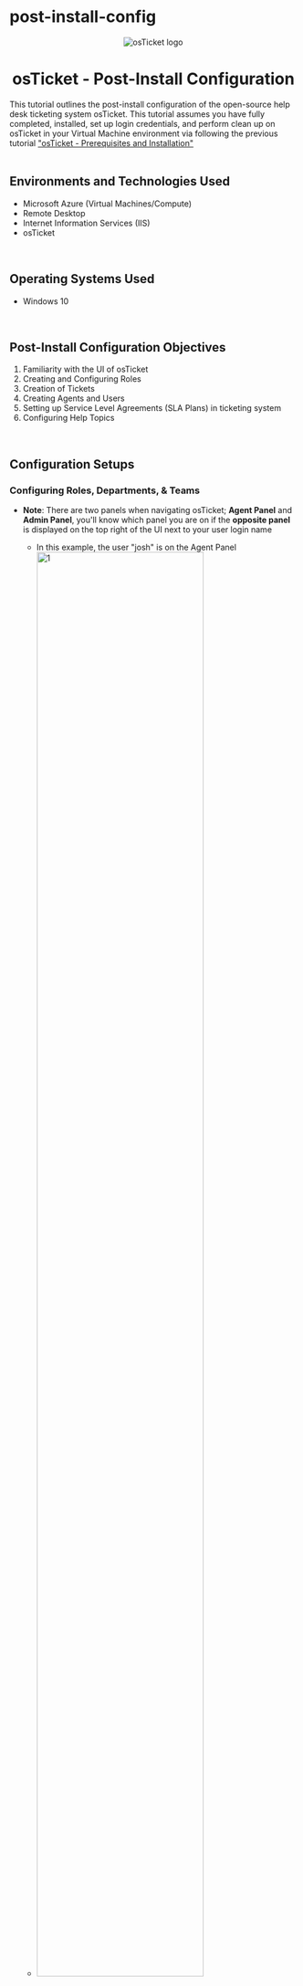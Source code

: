 # post-install-config
<p align="center">
<img src="https://i.imgur.com/Clzj7Xs.png" alt="osTicket logo"/>
</p>

<h1 align="center">osTicket - Post-Install Configuration</h1>
This tutorial outlines the post-install configuration of the open-source help desk ticketing system osTicket. This tutorial assumes you have fully completed, installed, set up login credentials, and perform clean up on osTicket in your Virtual Machine environment via following the previous tutorial <a href ="https://github.com/petehnguyen107/osticket-prereqs">"osTicket - Prerequisites and Installation"</a><br />

</br>

<h2>Environments and Technologies Used</h2>
<ul>
  <li>Microsoft Azure (Virtual Machines/Compute)</li>
  <li>Remote Desktop</li>
  <li>Internet Information Services (IIS)</li>
  <li>osTicket</li>
</ul>

</br>

<h2>Operating Systems Used </h2>
<ul>
  <li>Windows 10</li>
</ul>

</br>

<h2>Post-Install Configuration Objectives</h2>
<ol>
  <li>Familiarity with the UI of osTicket</li>
  <li>Creating and Configuring Roles</li>
  <li>Creation of Tickets</li>
  <li>Creating Agents and Users</li>
  <li>Setting up Service Level Agreements (SLA Plans) in ticketing system</li>
  <li>Configuring Help Topics</li>
</ol>

</br>

<h2>Configuration Setups</h2>

<!-- <img src="" height="80%" width="80%" alt="Disk Sanitization Steps"/> -->

<h3>Configuring Roles, Departments, & Teams</h3>

<p>
  
<ul>
  <li><b>Note</b>: There are two panels when navigating osTicket; <b>Agent Panel</b> and <b>Admin Panel</b>, you'll know which panel you are on if the <b>opposite panel</b> is displayed on the top right of the UI next to your user login name</li>
  <ul>
    <li>In this example, the user "josh" is on the Agent Panel</li>
    <li><img src="https://i.imgur.com/u3zUkq1.png" height="80%" width="80%" alt="1"/></li>
  </ul>
  <li><b>Roles</b> grant certain permisions to Agents in an Department they are assigned to</li>
  <ul>
    <li>In the <b>Admin Panel</b>, go to the <b>Agents</b> tab and click on <b>Roles</b>, then click on <b>Add New Role</b></li>
    <ul>
      <li><b>Note</b>: osTickets creates four Roles (All Access, Expanded Access, Limited Access, and View Only) by default.</li>
      <li><img src="https://i.imgur.com/egZIp70.png" height="80%" width="80%" alt="2"/></li>
    </ul>
    <li>Name the new Role <b>Supreme Admin</b>, and click on the <b>Permissions</b> tab; in this tab you can assign specific permissions to this role. For our "Supreme Admin" Role, we will check every box under the <b>Tickets</b>, <b>Tasks</b>, and <b>Knowledgebase</b> tabs. Click on <b>Add Role</b> to finish and create the role.</li>
    <ul>
      <li><img src="https://i.imgur.com/VT5rgfq.png" height="80%" width="80%" alt="3"/></li>
    </ul>
  </ul>

  <li><b>Departments</b> are needed to route and resolve tickets based on their importance or instructions</li>
  <ul>
  <li>Still on the Agents tab, click on <b>Departments</b> and click on <b>Add New Department</b></li>
  <ul>
    <li><b>Note</b>: Much like Roles, osTicket also creates two Departments (Maintenance and Support) by default</li>
    <li><img src="https://i.imgur.com/k8iuvym.png" height="80%" width="80%" alt="4"/></li>
  </ul>
  <li>Name the Department <b>System Administrators</b> (we'll leave everything else by default for now), then click on <b>Create Dept</b> to create Department</li>
  <ul>
    <li><img src="https://i.imgur.com/j0uG0AI.png" height="80%" width="80%" alt="5"/></li>
  </ul>
  </ul>

  <li><b>Teams</b> allow us to organize Agents from different Departments in osTicket to handle specific issues and supersede Agents and their Departments' parameter rules</li>
  <ul>
    <li>In the Agents tab, click on <b>Teams</b> and click on <b>Add New Team</b></li>
    <ul>
    <li><b>Note</b>: Just like previous set ups, osTicket creates a Team (Level I Support) by default</li>
    <li><img src="https://i.imgur.com/jLLY6p1.png" height="80%" width="80%" alt="6"/></li>
    </ul>
    <li>Name the Team <b>Level II Support</b> then click on <b>Create Team</b> to create the Team</li>
    <ul>
      <li><img src="https://i.imgur.com/jiUCTTG.png" height="80%" width="80%" alt="7"/></li>
    </ul>
  </ul>
  
</ul>
  
</p>

</br>

<h3>Allowing anyone to create Tickets</h3>

<p>
  
<ul>
  <li>In the <b>Admin Panel</b>, head to the <b>Settings</b> tab and click on <b>Users</b>, make sure <b>Registration Required</b> is unchecked. This will allow us to create tickets anonymously</li>
  <ul>
    <li><img src="https://i.imgur.com/pRkwLm2.png" height="80%" width="80%" alt="8"/></li>
  </ul>
</ul>
  
</p>

</br>

<h3>Adding Agents and Users</h3>

<p>
  
<ul>
  <li><b>Agents</b> (or Workers) are given the access to the help desk in osTicket to respond, resolve, and update the status of tickets</li>
  
  <ul>
    <li>In the <b>Admin Panel</b>, head to the <b>Agents</b> tab and click on <b>Add New Agent</b></li>
    <ul>
      <li><img src="https://i.imgur.com/eG0ZQ8L.png" height="80%" width="80%" alt="9"/></li>
    </ul>
    <li>For this tutorial, we will be creating two new Agents <b>Jane</b> and <b>John</b>, it is advise to have a notepad ready to catalog login information as you enter their credentials, but we will set their user names as <b>[name].doe</b> and both of their passwords as <b>Password1</b> for convenience (which is our admin password from the installation tutorial)</li>
    <ul>
      <li>Fill in the Agent's basic info and set the Agent's email address as <b>[name].doe@osticket.com</b> and click on <b>Set Password</b></li>
      <li><img src="https://i.imgur.com/rNAmKaZ.png" height="80%" width="80%" alt="10"/></li>
      <li>Set the Agent's password to <b>Password1</b> and unchecked the boxes to prevent the Agent for our example from needing to reset password or change password after login</li>
      <li><img src="https://i.imgur.com/p0IHHRy.png" height="80%" width="80%" alt="11"/></li>
    </ul>
    <li>Go the <b>Access</b> tab to set the Agent's <b>Primary Department</b> (Mandatory to create the Agent). <b>Extended Access</b> can also be added to the Agent in order to access additional Departments</li>
    <ul>
    <li><img src="https://i.imgur.com/kqG5NwH.png" height="80%" width="80%" alt="12"/></li>
    </ul>
    <li>OPTIONAL: Head to the <b>Teams</b> tab to assign the Agent to a Team</li>
  </ul>
  
  <li><b>Users</b> (or Customers) are creators and owners of tickets and by using osTicket they are able to track the status of their tickets</li>
  
  <ul>
    <li>In the <b>Agent Panel</b>, go to the <b>Users</b> tab and click on <b>Add User</b></li>
    <ul>
      <li><img src="https://i.imgur.com/6X7Yfd7.png" height="80%" width="80%" alt="13"/></li>
    </ul>
    <li>For this step, we will be creating two new Users <b>Ken Ken</b> and <b>Karen Karen</b> and setting up usernames, emails, and passwords similar to our Agents.</li>
    <ul>
      <li><img src="https://i.imgur.com/PLh3V7g.png" height="80%" width="80%" alt="14"/></li>
    </ul>
  </ul>
  
</ul>
  
</p>

</br>

<h3>Adding SLA Plans</h3>

<p>
  
<ul>
  <li><b>Service Level Agreements</b> or SLA Plans provide a length of time for the ticket Administrator when the ticket is expected be CLOSED. They can also be designated to specific Departments or Help Topics</li>
  <li>In the <b>Admin Panel</b>, go to the <b>Manage</b> tab and drop down to <b>SLA</b> then click on <b>Add New SLA Plan</b></li>
  <ul>
    <li><img src="https://i.imgur.com/Y21s5MF.png" height="80%" width="80%" alt="15"/></li>
    <li><img src="https://i.imgur.com/8nvcvQV.png" height="80%" width="80%" alt="16"/></li>
  </ul>
  <li>osTicket by default has the SLA Plan <b>Default SLA</b>. We will be creating three SLA Plans each with their own length of time for different kinds of importance of the ticket, from highest priority to lowest priority:</li>
  <ol>
    <li>SEV-A with <b>1 hour Grace Period, 24/7 Schedule</b>, suitable for tickets that are business critical</li>
    <li>SEV-B with <b>4 hour Grace Period, 24/7 Schedule</b>, suitable for tickets affecting employees such as troubleshooting or PC problems</li>
    <li>SEV-C with <b>8 hour Grace Period, business hours Schedule</b>, suitable for tickets requesting new equipment</li>
  </ol>
  <li>Example of creating SEV-A SLA Plan, click on <b>Add Plan</b> to create the SLA Plan</li>
  <ul>
    <li><img src="https://i.imgur.com/XOJSB7J.png" height="80%" width="80%" alt="17"/></li>
  </ul>
</ul>
  
</p>

</br>

<h3>Configuring Help Topics</h3>

<p>
  
<ul>
  <li><b>Help Topics</b> are helpful to streamline the ticket entry experience for the user by helping them specify their ticket info and also determine what Department the ticket should go to</li>
  <li>In the <b>Admin Panel</b>, go to the <b>Manage</b> tab and click on <b>Add New Help Topic</b></li>
  <ul>
    <li><b>Note</b>: osTicket creates four Help Topics (Feedback, General Inquiry, Report a Problem, and Report a Problem / Access Issue) by default</li>
    <li><img src="https://i.imgur.com/l4TAdGY.png" height="80%" width="80%" alt="18"/></li>
  </ul>
  <li>We will create four different Help Topics based on the potential serverity a ticket could have, from highest to lowest priority:</li>
  <ol>
    <li>Business Critical Outage</li>
    <li>Personal Computer Issues </li>
    <li>Equipment Request</li>
    <li>Password Reset</li>
  </ol>
  <li>Example of entering credentials for the Help Topic "Equipment Request," click on <b>Add Topic</b> to create the Help Topic</li>
  <ul>
    <li><img src="https://i.imgur.com/0yshYH3.png" height="80%" width="80%" alt="19"/></li>
  </ul>
  
</ul>
  
</p>

</br>

<h3>Further Reading and Manual</h3>
<ul>
  <li>This concludes to basics of osTicket configuration, but further information and research on the features of osTicket can be found in the official online doccumentation <a href= "https://docs.osticket.com/en/latest/index.html">here</a></li>
</ul>

<br/>

<h3 align = "right">Next Tutorial - <a href = "https://github.com/petehnguyen107/ticket-lifecycle">osTicket: Ticket Lifecycle Examples</a></h3>
